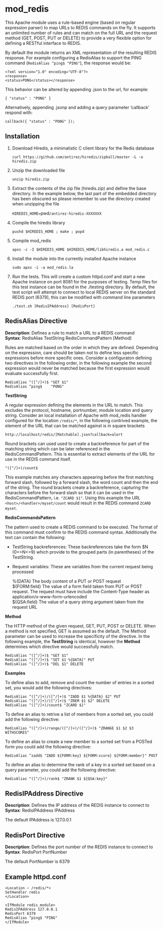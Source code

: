 mod_redis
=========

This Apache module uses a rule-based engine (based on regular expression parser) to map URLs to 
REDIS commands on the fly. It supports an unlimited number of rules and can match on the full URL 
and the request method (GET, POST, PUT or DELETE) to provide a very flexible option for defining 
a RESTful interface to REDIS.

By default the module returns an XML representation of the resulting REDIS response. For example
configuring a RedisAlias to support the PING command (`RedisAlias ^ping$ "PING"`), the response 
would be:

    <?xml version="1.0" encoding="UTF-8"?>
    <response>
    <status>PONG</status></response>

This behavior can be altered by appending .json to the url, for example:

    { "status" : "PONG" }

Alternatively, appending .jsonp and adding a query parameter ‘callback’ respond with:

    callback({ "status" : "PONG" });


Installation
------------

1. Download Hiredis, a minimalistic C client library for the Redis database

    `curl https://github.com/antirez/hiredis/zipball/master -L -o hiredis.zip`

2. Unzip the downloaded file

    `unzip hiredis.zip`

3. Extract the contents of the zip file (hiredis.zip) and define the base directory. In the 
example below, the last part of the embedded directory has been obscured so please remember to
use the directory created when unzipping the file

    `HIREDIS_HOME=`pwd`/antirez-hiredis-XXXXXXX`

4. Compile the hiredis library

    `pushd $HIREDIS_HOME ; make ; popd`

5. Compile mod_redis

    `apxs -c -I $HIREDIS_HOME $HIREDIS_HOME/libhiredis.a mod_redis.c`

6. Install the module into the currently installed Apache instance

    `sudo apxs -i -a mod_redis.la`

7. Run the tests. This will create a custom httpd.conf and start a new Apache instance on port 
8081 for the purposes of testing. Temp files for this test instance can be found in the ./testing 
directory. By default, the test script will attempt to connect to local REDIS server on the 
standard REDIS port (6379), this can be modified with command line parameters

    `./test.sh [RedisIPAddress] [RedisPort]`


RedisAlias Directive
--------------------

**Description**: Defines a rule to match a URL to a REDIS command  
**Syntax**:      RedisAlias TestString RedisCommandPattern [Method]  

Rules are matched based on the order in which they are defined. Depending on the expression, care
should be taken not to define less specific expressions before more specific ones. Consider a
configuraton defining two directives in the following order, in the following example the second
expression would never be matched because the first expression would evaluate successfully first.

    RedisAlias ^([^/]+)$ "GET $1"
    RedisAlias ^ping$    "PONG"
    
**TestString**   

A regular expression defining the elements in the URL to match. This excludes the
protocol, hostname, portnumber, module location and query string. Consider an local installation
of Apache with mod_redis handler configured for the location `/redis/*`, in the following 
contrived example, the element of the URL that can be matched against is in square brackets

    http://localhost/redis/[Matchable].json?callback=alert
    
Round brackets can used used to create a backreference for part of the matching string which can be 
later referenced in the RedisCommandPattern. This is essential to extract elements of the URL for 
use in the REDIS command itself.

    ^([^/]+)/count$

This example matches any characters appearing before the first matching forward slash, followed by 
a forward slash, the word count and then the end of the string. The round brackets create a 
backreference, capturing the characters before the forward slash so that it can be used in the 
RedisCommandPattern, i.e. `"ZCARD $1"`. Using this example the URL `<host>/<handler>/myset/count` 
would result in the REDIS command `ZCARD myset`. 

**RedisCommandsPattern**  

The pattern used to create a REDIS command to be executed. The format of 
this command must confirm to the REDIS command syntax. Additionally the text can contain the 
following:

* TestString backreferences: These backreferences take the form $N (0<=N<=9) which provide to the 
grouped parts (in parentheses) of the TestString.

* Request variables: These are variables from the current request being processed

    %{DATA}         The body content of a PUT or POST request  
    ${FORM:field}   The value of a form field taken from PUT or POST request. The request must have
               include the Content-Type header as application/x-www-form-urlencoded  
    ${QSA:field}   The value of a query string argument taken from the request URL

**Method**  

The HTTP method of the given request, GET, PUT, POST or DELETE. When a method is not
specified, GET is assumed as the default. The Method parameter can be used to increase the 
specificity of the directive. In the following example, the **TestString** is identical, however 
the **Method** determines which directive would successfully match.

    RedisAlias ^([^/]+)$ "GET $1"
    RedisAlias ^([^/]+)$ "SET $1 %{DATA}" PUT
    RedisAlias ^([^/]+)$ "DEL $1" DELETE
    

**Examples**  

To define alias to add, remove and count the number of entries in a sorted set, you would add the 
following directives:

    RedisAlias ^([^/]+)/([^/]+)$ "ZADD $1 %{DATA} $2" PUT  
    RedisAlias ^([^/]+)/([^/]+)$ "ZREM $1 $2" DELETE  
    RedisAlias ^([^/]+)/count$ "ZCARD $1"  
    
To define an alias to retrive a list of members from a sorted set, you could add the following
directive:

    RedisAlias ^([^/]+)/range/([^/]+)/([^/]+)$ "ZRANGE $1 $2 $3 WITHSCORES"

To define an alias to create a new member to a sorted set from a POSTed form you could add the 
following directive:

    RedisAlias ^zadd$ "ZADD ${FORM:key} ${FORM:score} ${FORM:member}" POST
    
To define an alias to determine the rank of a key in a sorted set based on a query parameter, you
could add the following directive:

    RedisAlias ^([^/]+)/rank$ "ZRANK $1 ${QSA:key}"


RedisIPAddress Directive
------------------------

**Description**: Defines the IP address of the REDIS instance to connect to  
**Syntax**:      RedisIPAddress IPAddress  

The default IPAddress is 127.0.0.1


RedisPort Directive
-------------------

**Description**: Defines the port number of the REDIS instance to connect to  
**Syntax**:      RedisPort PortNumber  

The default PortNumber is 6379


Example httpd.conf
------------------

    <Location ~ /redis/*>
    SetHandler redis
    </Location>

    <IfModule redis_module>
    RedisIPAddress 127.0.0.1
    RedisPort 6379
    RedisAlias ^ping$ "PING"
    </IfModule>